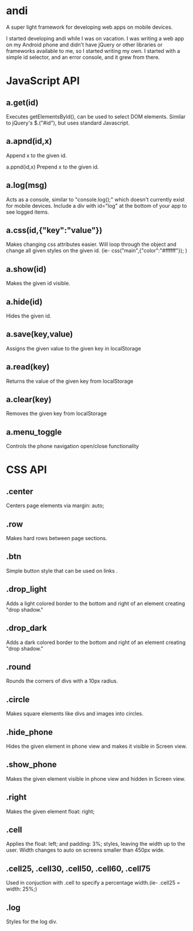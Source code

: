 andi
====

A super light framework for developing web apps on mobile devices.

I started developing andi while I was on vacation. I was writing a web app on my Android phone and didn't have jQuery or other libraries or frameworks available to me, so I started writing my own. I started with a simple id selector, and an error console, and it grew from there.

JavaScript API
====

a.get(id)
----
Executes getElementsById(), can be used to select DOM elements. Similar to jQuery's $.("#id"), but uses standard Javascript.

a.apnd(id,x)
----
Append x to the given id.

a.ppnd(id,x)
Prepend x to the given id.

a.log(msg)
----
Acts as a console, similar to "console.log();" which doesn't currently exist for mobile devices. Include a div with id="log" at the bottom of your app to see logged items.

a.css(id,{"key":"value"})
----
Makes changing css attributes easier. Will loop through the object and change all given styles on the given id. (ie- css("main",{"color":"#ffffff"}); )

a.show(id)
----
Makes the given id visible.

a.hide(id)
----
Hides the given id.

a.save(key,value)
----
Assigns the given value to the given key in localStorage

a.read(key)
----
Returns the value of the given key from localStorage

a.clear(key)
----
Removes the given key from localStorage

a.menu_toggle
----
Controls the phone navigation open/close functionality


CSS API
====

.center
----
Centers page elements via margin: auto;

.row
----
Makes hard rows between page sections.

.btn
----
Simple button style that can be used on links <a href="" class="btn"></a>.

.drop_light
----
Adds a light colored border to the bottom and right of an element creating "drop shadow."

.drop_dark
----
Adds a dark colored border to the bottom and right of an element creating "drop shadow."

.round
----
Rounds the corners of divs with a 10px radius.

.circle
----
Makes square elements like divs and images into circles.

.hide_phone
----
Hides the given element in phone view and makes it visible in Screen view.

.show_phone
----
Makes the given element visible in phone view and hidden in Screen view.

.right
----
Makes the given element float: right;

.cell
----
Applies the float: left; and padding: 3%; styles, leaving the width up to the user. Width changes to auto on screens smaller than 450px wide.

.cell25, .cell30, .cell50, .cell60, .cell75
----
Used in conjuction with .cell to specify a percentage width.(ie- .cell25 = width: 25%;)

.log
----
Styles for the log div.

